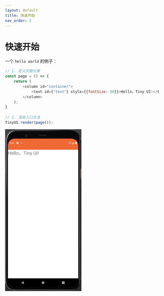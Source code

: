 ```yaml
---
layout: default
title: 快速开始
nav_order: 2
---
```


# 快速开始
一个 `hello world` 的例子：

```javascript
// 1. 定义页面元素
const page = () => {
    return (
        <column id="container">
            <text id={"text"} style={{fontSize: 50}}>Hello，Tiny UI!</text>
        </column>
    );
}

// 2. 渲染入口方法
TinyUI.render(page());
```

<img src="/assets/images/hello_world.png" width="250" />

